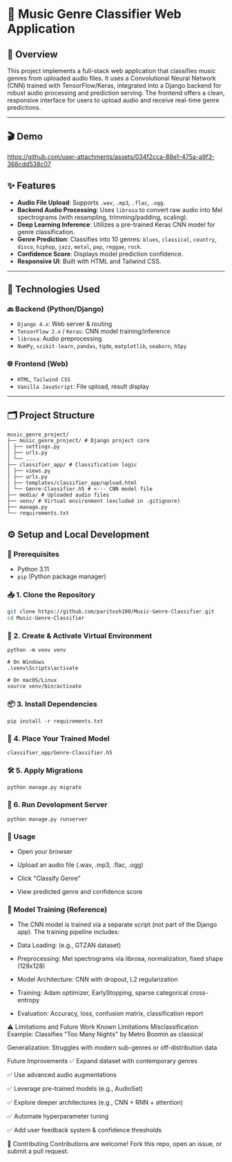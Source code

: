 # 🎵 Music Genre Classifier Web Application

## 📌 Overview
This project implements a full-stack web application that classifies music genres from uploaded audio files. It uses a Convolutional Neural Network (CNN) trained with TensorFlow/Keras, integrated into a Django backend for robust audio processing and prediction serving. The frontend offers a clean, responsive interface for users to upload audio and receive real-time genre predictions.

---
##  🎬 Demo

https://github.com/user-attachments/assets/034f2cca-88e1-475a-a9f3-368cdd538c07

## ✨ Features
- **Audio File Upload**: Supports `.wav`, `.mp3`, `.flac`, `.ogg`.
- **Backend Audio Processing**: Uses `librosa` to convert raw audio into Mel spectrograms (with resampling, trimming/padding, scaling).
- **Deep Learning Inference**: Utilizes a pre-trained Keras CNN model for genre classification.
- **Genre Prediction**: Classifies into 10 genres: `blues`, `classical`, `country`, `disco`, `hiphop`, `jazz`, `metal`, `pop`, `reggae`, `rock`.
- **Confidence Score**: Displays model prediction confidence.
- **Responsive UI**: Built with HTML and Tailwind CSS.

---

## 🧰 Technologies Used

### 🔙 Backend (Python/Django)
- `Django 4.x`: Web server & routing
- `TensorFlow 2.x` / `Keras`: CNN model training/inference
- `librosa`: Audio preprocessing
- `NumPy`, `scikit-learn`, `pandas`, `tqdm`, `matplotlib`, `seaborn`, `h5py`

### 🌐 Frontend (Web)
- `HTML`, `Tailwind CSS`
- `Vanilla JavaScript`: File upload, result display

---

## 🗂️ Project Structure
```
music_genre_project/
├── music_genre_project/ # Django project core
│ ├── settings.py
│ ├── urls.py
│ └── ...
├── classifier_app/ # Classification logic
│ ├── views.py
│ ├── urls.py
│ ├── templates/classifier_app/upload.html
│ └── Genre-Classifier.h5 # <--- CNN model file
├── media/ # Uploaded audio files
├── venv/ # Virtual environment (excluded in .gitignore)
├── manage.py
└── requirements.txt
```
## ⚙️ Setup and Local Development

### 🧾 Prerequisites
- Python 3.11
- `pip` (Python package manager)

### 📥 1. Clone the Repository
```bash
git clone https://github.com/paritosh100/Music-Genre-Classifier.git
cd Music-Genre-Classifier
```
### 🧪 2. Create & Activate Virtual Environment
```
python -m venv venv

# On Windows
.\venv\Scripts\activate

# On macOS/Linux
source venv/bin/activate
```

### 📦 3. Install Dependencies
```
pip install -r requirements.txt
```

### 🧠 4. Place Your Trained Model
```
classifier_app/Genre-Classifier.h5
```

### 🛠 5. Apply Migrations
```
python manage.py migrate
```
### 🚀 6. Run Development Server
```
python manage.py runserver
```
### 🧪 Usage
- Open your browser 

- Upload an audio file (.wav, .mp3, .flac, .ogg)

- Click "Classify Genre"

- View predicted genre and confidence score

### 🧬 Model Training (Reference)
- The CNN model is trained via a separate script (not part of the Django app). The training pipeline includes:

- Data Loading: (e.g., GTZAN dataset)

- Preprocessing: Mel spectrograms via librosa, normalization, fixed shape (128x128)

- Model Architecture: CNN with dropout, L2 regularization

- Training: Adam optimizer, EarlyStopping, sparse categorical cross-entropy

- Evaluation: Accuracy, loss, confusion matrix, classification report

⚠️ Limitations and Future Work
Known Limitations
Misclassification Example: Classifies "Too Many Nights" by Metro Boomin as classical

Generalization: Struggles with modern sub-genres or off-distribution data

Future Improvements
✅ Expand dataset with contemporary genres

✅ Use advanced audio augmentations

✅ Leverage pre-trained models (e.g., AudioSet)

✅ Explore deeper architectures (e.g., CNN + RNN + attention)

✅ Automate hyperparameter tuning

✅ Add user feedback system & confidence thresholds

🤝 Contributing
Contributions are welcome!
Fork this repo, open an issue, or submit a pull request.

